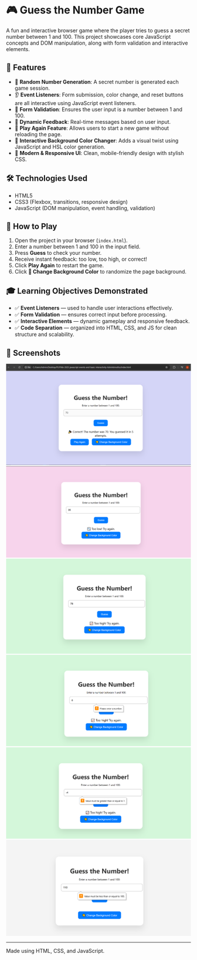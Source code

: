 # 🎮 Guess the Number Game

A fun and interactive browser game where the player tries to guess a secret number between 1 and 100. This project showcases core JavaScript concepts and DOM manipulation, along with form validation and interactive elements.

## 🌟 Features

- 🎯 **Random Number Generation**: A secret number is generated each game session.
- 👂 **Event Listeners**: Form submission, color change, and reset buttons are all interactive using JavaScript event listeners.
- 🧠 **Form Validation**: Ensures the user input is a number between 1 and 100.
- 💬 **Dynamic Feedback**: Real-time messages based on user input.
- 🔁 **Play Again Feature**: Allows users to start a new game without reloading the page.
- 🎨 **Interactive Background Color Changer**: Adds a visual twist using JavaScript and HSL color generation.
- 💅 **Modern & Responsive UI**: Clean, mobile-friendly design with stylish CSS.


## 🛠️ Technologies Used

- HTML5
- CSS3 (Flexbox, transitions, responsive design)
- JavaScript (DOM manipulation, event handling, validation)

## 🚀 How to Play

1. Open the project in your browser (`index.html`).
2. Enter a number between 1 and 100 in the input field.
3. Press **Guess** to check your number.
4. Receive instant feedback: too low, too high, or correct!
5. Click **Play Again** to restart the game.
6. Click **🎨 Change Background Color** to randomize the page background.

## 🎓 Learning Objectives Demonstrated

- ✅ **Event Listeners** — used to handle user interactions effectively.
- ✅ **Form Validation** — ensures correct input before processing.
- ✅ **Interactive Elements** — dynamic gameplay and responsive feedback.
- ✅ **Code Separation** — organized into HTML, CSS, and JS for clean structure and scalability.

## 📸 Screenshots
![Screenshot 1](screenshots/one.png)
![Screenshot 2](screenshots/two.png)
![Screenshot 3](screenshots/three.png)
![Screenshot 4](screenshots/four.png)
![Screenshot 5](screenshots/five.png)
![Screenshot 6](screenshots/six.png)

---

Made using HTML, CSS, and JavaScript.

